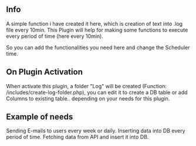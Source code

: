 ## Info
A simple function i have created it here, which is creation of text into .log file every 10min.
This Plugin will help for making some functions to execute every period of time (here every 10min).

So you can add the functionalities you need here and change the Scheduler time.


## On Plugin Activation
When activate this plugin, a folder "Log" will be created (Function: /includes/create-log-folder.php), you can edit it to create a DB table or add Columns to existing table.. depending on your needs for this plugin.


## Example of needs
Sending E-mails to users every week or daily.
Inserting data into DB every period of time.
Fetching data from API and insert it into DB.
